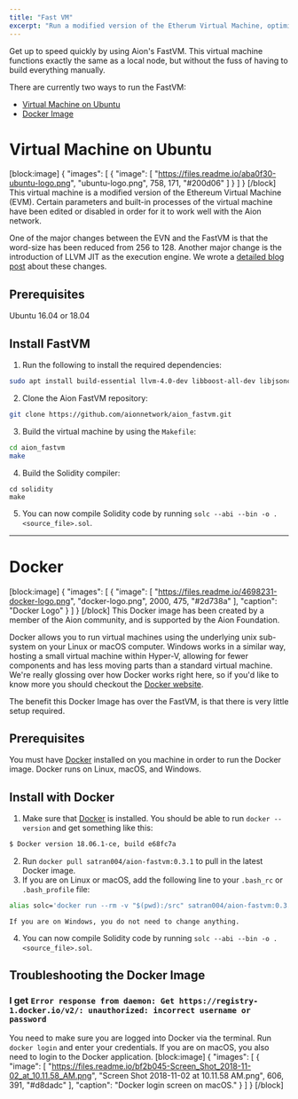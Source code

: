 ```yaml
---
title: "Fast VM"
excerpt: "Run a modified version of the Etherum Virtual Machine, optimized for Aion development."
---
```

Get up to speed quickly by using Aion's FastVM. This virtual machine functions exactly the same as a local node, but without the fuss of having to build everything manually.

There are currently two ways to run the FastVM:

 - [Virtual Machine on Ubuntu](#section-virtual-machine-on-ubuntu)
 - [Docker Image](#section-docker-image)

# Virtual Machine on Ubuntu
[block:image]
{
  "images": [
    {
      "image": [
        "https://files.readme.io/aba0f30-ubuntu-logo.png",
        "ubuntu-logo.png",
        758,
        171,
        "#200d06"
      ]
    }
  ]
}
[/block]
This virtual machine is a modified version of the Ethereum Virtual Machine (EVM). Certain parameters and built-in processes of the virtual machine have been edited or disabled in order for it to work well with the Aion network.

One of the major changes between the EVN and the FastVM is that the word-size has been reduced from 256 to 128. Another major change is the introduction of LLVM JIT as the execution engine. We wrote a [detailed blog post](https://blog.aion.network/aionfastvm-c5ccd1628da0) about these changes.

## Prerequisites

Ubuntu 16.04 or 18.04

## Install FastVM

1. Run the following to install the required dependencies:

```bash
sudo apt install build-essential llvm-4.0-dev libboost-all-dev libjsoncpp-dev git
```

2. Clone the Aion FastVM repository: 

```bash
git clone https://github.com/aionnetwork/aion_fastvm.git
```

3. Build the virtual machine by using the `Makefile`: 

```bash
cd aion_fastvm
make
```

4. Build the Solidity compiler:

```
cd solidity
make
```

5. You can now compile Solidity code by running `solc --abi --bin -o . <source_file>.sol`.

---------------

# Docker
[block:image]
{
  "images": [
    {
      "image": [
        "https://files.readme.io/4698231-docker-logo.png",
        "docker-logo.png",
        2000,
        475,
        "#2d738a"
      ],
      "caption": "Docker Logo"
    }
  ]
}
[/block]
This Docker image has been created by a member of the Aion community, and is supported by the Aion Foundation.

Docker allows you to run virtual machines using the underlying unix sub-system on your Linux or macOS computer. Windows works in a similar way, hosting a small virtual machine within Hyper-V, allowing for fewer components and has less moving parts than a standard virtual machine. We're really glossing over how Docker works right here, so if you'd like to know more you should checkout the [Docker website](https://www.docker.com/).

The benefit this Docker Image has over the FastVM, is that there is very little setup required.

## Prerequisites

You must have [Docker](https://www.docker.com/) installed on you machine in order to run the Docker image. Docker runs on Linux, macOS, and Windows.

## Install with Docker

1. Make sure that [Docker](https://www.docker.com/) is installed. You should be able to run `docker --version` and get something like this:

```bash
$ Docker version 18.06.1-ce, build e68fc7a
```

2. Run `docker pull satran004/aion-fastvm:0.3.1` to pull in the latest Docker image.
3. If you are on Linux or macOS, add the following line to your `.bash_rc` or `.bash_profile` file:

```bash
alias solc='docker run --rm -v "$(pwd):/src" satran004/aion-fastvm:0.3.1 solc'
```

    If you are on Windows, you do not need to change anything.

4. You can now compile Solidity code by running `solc --abi --bin -o . <source_file>.sol`.

## Troubleshooting the Docker Image

### I get `Error response from daemon: Get https://registry-1.docker.io/v2/: unauthorized: incorrect username or password`

You need to make sure you are logged into Docker via the terminal. Run `docker login` and enter your credentials. If you are on macOS, you also need to login to the Docker application.
[block:image]
{
  "images": [
    {
      "image": [
        "https://files.readme.io/bf2b045-Screen_Shot_2018-11-02_at_10.11.58_AM.png",
        "Screen Shot 2018-11-02 at 10.11.58 AM.png",
        606,
        391,
        "#d8dadc"
      ],
      "caption": "Docker login screen on macOS."
    }
  ]
}
[/block]